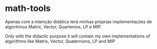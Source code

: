 # math-tools

Apenas com a intenção didática terá minhas próprias implementações de algorítimos Matrix, Vector, Quartenios, LP e MIP.

Only with the didactic purpose it will contain my own implementations of algorithms like Matrix, Vector, Quaternions, LP and MIP
